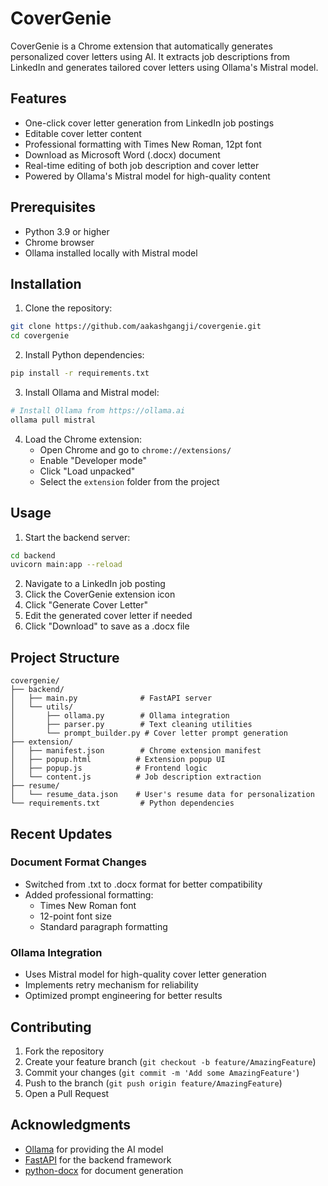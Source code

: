 # CoverGenie

CoverGenie is a Chrome extension that automatically generates personalized cover letters using AI. It extracts job descriptions from LinkedIn and generates tailored cover letters using Ollama's Mistral model.

## Features

- One-click cover letter generation from LinkedIn job postings
- Editable cover letter content
- Professional formatting with Times New Roman, 12pt font
- Download as Microsoft Word (.docx) document
- Real-time editing of both job description and cover letter
- Powered by Ollama's Mistral model for high-quality content

## Prerequisites

- Python 3.9 or higher
- Chrome browser
- Ollama installed locally with Mistral model

## Installation

1. Clone the repository:
```bash
git clone https://github.com/aakashgangji/covergenie.git
cd covergenie
```

2. Install Python dependencies:
```bash
pip install -r requirements.txt
```

3. Install Ollama and Mistral model:
```bash
# Install Ollama from https://ollama.ai
ollama pull mistral
```

4. Load the Chrome extension:
   - Open Chrome and go to `chrome://extensions/`
   - Enable "Developer mode"
   - Click "Load unpacked"
   - Select the `extension` folder from the project

## Usage

1. Start the backend server:
```bash
cd backend
uvicorn main:app --reload
```

2. Navigate to a LinkedIn job posting
3. Click the CoverGenie extension icon
4. Click "Generate Cover Letter"
5. Edit the generated cover letter if needed
6. Click "Download" to save as a .docx file

## Project Structure

```
covergenie/
├── backend/
│   ├── main.py              # FastAPI server
│   └── utils/
│       ├── ollama.py        # Ollama integration
│       ├── parser.py        # Text cleaning utilities
│       └── prompt_builder.py # Cover letter prompt generation
├── extension/
│   ├── manifest.json        # Chrome extension manifest
│   ├── popup.html          # Extension popup UI
│   ├── popup.js            # Frontend logic
│   └── content.js          # Job description extraction
├── resume/
│   └── resume_data.json    # User's resume data for personalization
└── requirements.txt         # Python dependencies
```

## Recent Updates

### Document Format Changes
- Switched from .txt to .docx format for better compatibility
- Added professional formatting:
  - Times New Roman font
  - 12-point font size
  - Standard paragraph formatting

### Ollama Integration
- Uses Mistral model for high-quality cover letter generation
- Implements retry mechanism for reliability
- Optimized prompt engineering for better results

## Contributing

1. Fork the repository
2. Create your feature branch (`git checkout -b feature/AmazingFeature`)
3. Commit your changes (`git commit -m 'Add some AmazingFeature'`)
4. Push to the branch (`git push origin feature/AmazingFeature`)
5. Open a Pull Request


## Acknowledgments

- [Ollama](https://ollama.ai) for providing the AI model
- [FastAPI](https://fastapi.tiangolo.com/) for the backend framework
- [python-docx](https://python-docx.readthedocs.io/) for document generation

